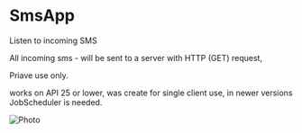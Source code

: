# SmsApp
Listen to incoming SMS


All incoming sms - will be sent to a server with HTTP (GET) request, 

Priave use only.

works on API 25 or lower, was create for single client use, in newer versions JobScheduler is needed.

![Photo](https://files.fm/u/e48bpdav#/view/Snip20181204_3.png)
